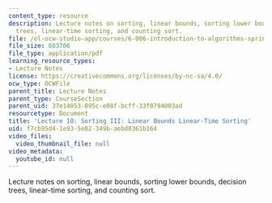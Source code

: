 ```yaml
---
content_type: resource
description: Lecture notes on sorting, linear bounds, sorting lower bounds, decision
  trees, linear-time sorting, and counting sort.
file: /ol-ocw-studio-app/courses/6-006-introduction-to-algorithms-spring-2008/f7cb95d41e935e82349baebd8361b164_lec10.pdf
file_size: 883706
file_type: application/pdf
learning_resource_types:
- Lecture Notes
license: https://creativecommons.org/licenses/by-nc-sa/4.0/
ocw_type: OCWFile
parent_title: Lecture Notes
parent_type: CourseSection
parent_uid: 37e14053-895c-e08f-bcff-33f0794003ad
resourcetype: Document
title: 'Lecture 10: Sorting III: Linear Bounds Linear-Time Sorting'
uid: f7cb95d4-1e93-5e82-349b-aebd8361b164
video_files:
  video_thumbnail_file: null
video_metadata:
  youtube_id: null
---
```

Lecture notes on sorting, linear bounds, sorting lower bounds, decision trees, linear-time sorting, and counting sort.